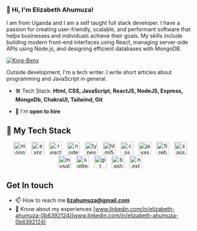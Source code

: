 ### 👋 Hi, I'm Elizabeth Ahumuza!

I am from Uganda and I am a self taught full stack developer. I have a passion for creating user-friendly, scalable, and performant software that helps businesses and individuals achieve their goals. My skills include building modern front-end interfaces using React, managing server-side APIs using Node.js, and designing efficient databases with MongoDB.


<p align="left"> <a href="https://github.com/ryo-ma/github-profile-trophy"><img src="https://github-profile-trophy.vercel.app/?username=King-Benx" alt="King-Benx" /></a> </p>

Outside development, I'm a tech writer. I write short articles about programming and JavaScript in general.

- 🛠️ Tech Stack: **Html, CSS, JavaScript, ReactJS, NodeJS, Express, MongoDb, ChakraUI, Tailwind, Git**

- 🤝 I'm **open to hire**

##  💼 My Tech Stack
<p align="center">
<img alt="mongo" width="33px" style="padding-right:10px;" src="https://cdn.jsdelivr.net/gh/devicons/devicon/icons/mongodb/mongodb-original.svg" />
<img alt="express" width="33px" style="padding-right:10px;" src="https://cdn.jsdelivr.net/gh/devicons/devicon/icons/express/express-original.svg" />
<img alt="react" width="33px" style="padding-right:10px;" src="https://cdn.jsdelivr.net/gh/devicons/devicon/icons/react/react-original.svg" />
<img alt="node" width="33px" style="padding-right:10px;" src="https://cdn.jsdelivr.net/gh/devicons/devicon/icons/nodejs/nodejs-original.svg" />
<img alt="typescript" width="33px" style="padding-right:10px;" src="https://cdn.jsdelivr.net/gh/devicons/devicon/icons/typescript/typescript-original.svg" />
<img alt="html5" width="33px" style="padding-right:10px;" src="https://cdn.jsdelivr.net/gh/devicons/devicon/icons/html5/html5-original.svg" />
<img alt="css" width="33px" style="padding-right:10px;" src="https://cdn.jsdelivr.net/gh/devicons/devicon/icons/css3/css3-original.svg" />
<img alt="javascript" width="33px" style="padding-right:10px;" src="https://cdn.jsdelivr.net/gh/devicons/devicon/icons/javascript/javascript-original.svg" />
<img alt="firebase" width="33px" style="padding-right:10px;" src="https://cdn.jsdelivr.net/gh/devicons/devicon/icons/firebase/firebase-plain.svg" />
<img alt="sass" width="33px" style="padding-right:10px;" src="https://cdn.jsdelivr.net/gh/devicons/devicon/icons/sass/sass-original.svg" />
<img alt="mysql" width="33px" style="padding-right:10px;" src="https://cdn.jsdelivr.net/gh/devicons/devicon/icons/mysql/mysql-original.svg" />
<img alt="sqlite" width="33px" style="padding-right:10px;" src="https://cdn.jsdelivr.net/gh/devicons/devicon/icons/sqlite/sqlite-original.svg" />
<img alt="git" width="33px" style="padding-right:10px;" src="https://cdn.jsdelivr.net/gh/devicons/devicon/icons/git/git-original.svg" />
<img alt="bash" width="33px" style="padding-right:10px;" src="https://cdn.jsdelivr.net/gh/devicons/devicon/icons/bash/bash-original.svg" />
<img alt="next" width="33px" style="padding-right:10px;" src="https://cdn.jsdelivr.net/gh/devicons/devicon/icons/nextjs/nextjs-original.svg" />

</p>


## Get In touch
- 📫 How to reach me **lizahumuza@gmail.com**
- 📄 Know about my experiences [www.linkedin.com/in/elizabeth-ahumuza-0b6392124](www.linkedin.com/in/elizabeth-ahumuza-0b6392124)

<!--
**lizahumuza/lizahumuza** is a ✨ _special_ ✨ repository because its `README.md` (this file) appears on your GitHub profile.

Here are some ideas to get you started:

- 🔭 I’m currently working on ...
- 🌱 I’m currently learning ...
- 👯 I’m looking to collaborate on ...
- 🤔 I’m looking for help with ...
- 💬 Ask me about ...
- 📫 How to reach me: ...
- 😄 Pronouns: ...
- ⚡ Fun fact: ...
-->
